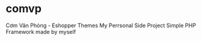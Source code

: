# comvp
Cơm Văn Phòng - Eshopper Themes
 My Perrsonal Side Project
 Simple PHP Framework made by myself
